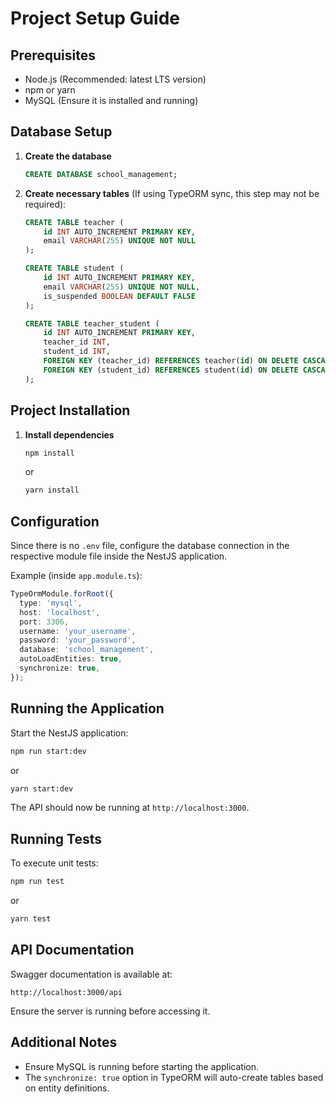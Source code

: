 # Project Setup Guide

## Prerequisites

- Node.js (Recommended: latest LTS version)
- npm or yarn
- MySQL (Ensure it is installed and running)

## Database Setup

1. **Create the database**
   ```sql
   CREATE DATABASE school_management;
   ```

2. **Create necessary tables** (If using TypeORM sync, this step may not be required):
   ```sql
   CREATE TABLE teacher (
       id INT AUTO_INCREMENT PRIMARY KEY,
       email VARCHAR(255) UNIQUE NOT NULL
   );

   CREATE TABLE student (
       id INT AUTO_INCREMENT PRIMARY KEY,
       email VARCHAR(255) UNIQUE NOT NULL,
       is_suspended BOOLEAN DEFAULT FALSE
   );

   CREATE TABLE teacher_student (
       id INT AUTO_INCREMENT PRIMARY KEY,
       teacher_id INT,
       student_id INT,
       FOREIGN KEY (teacher_id) REFERENCES teacher(id) ON DELETE CASCADE,
       FOREIGN KEY (student_id) REFERENCES student(id) ON DELETE CASCADE
   );
   ```

## Project Installation

1. **Install dependencies**
   ```sh
   npm install
   ```
   or
   ```sh
   yarn install
   ```

## Configuration

Since there is no `.env` file, configure the database connection in the respective module file inside the NestJS application.

Example (inside `app.module.ts`):
```typescript
TypeOrmModule.forRoot({
  type: 'mysql',
  host: 'localhost',
  port: 3306,
  username: 'your_username',
  password: 'your_password',
  database: 'school_management',
  autoLoadEntities: true,
  synchronize: true,
});
```

## Running the Application

Start the NestJS application:
```sh
npm run start:dev
```
or
```sh
yarn start:dev
```

The API should now be running at `http://localhost:3000`.

## Running Tests

To execute unit tests:
```sh
npm run test
```
or
```sh
yarn test
```

## API Documentation

Swagger documentation is available at:
```
http://localhost:3000/api
```
Ensure the server is running before accessing it.

## Additional Notes
- Ensure MySQL is running before starting the application.
- The `synchronize: true` option in TypeORM will auto-create tables based on entity definitions.


